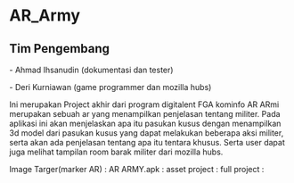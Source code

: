 # AR_Army 
<h2>Tim Pengembang</h2>
<p>- Ahmad Ihsanudin (dokumentasi dan tester)
<p>- Deri Kurniawan (game programmer dan mozilla hubs)

<p> Ini merupakan Project akhir dari program digitalent FGA kominfo
AR ARmi merupakan sebuah ar yang menampilkan penjelasan tentang militer. Pada aplikasi ini akan menjelaskan apa itu pasukan kusus dengan menampilkan 3d model dari pasukan kusus yang dapat melakukan beberapa aksi militer, serta akan ada penjelasan tentang apa itu tentara khusus.
Serta user dapat juga melihat tampilan room barak militer dari mozilla hubs.

Image Targer(marker AR) :
AR ARMY.apk             :
asset project           :
full project            : 

